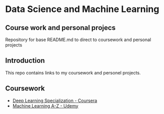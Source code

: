 # Data Science and Machine Learning
## Course work and personal projecs
Repository for base README.md to direct to coursework and personal projects 

## Introduction
This repo contains links to my coursework and personel projects. 
## Coursework 
  - [Deep Learning Specialization - Coursera](https://github.com/philtsmith570/deep-learning-coursera/blob/master/Neural%20Networks%20and%20Deep%20Learning/Logistic%20Regression%20with%20a%20Neural%20Network%20mindset.ipynb)
   - [Machine Learning A-Z - Udemy](https://github.com/philtsmith570/Machine_Learning_A-Z/README.md)
